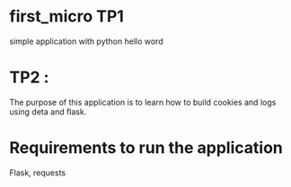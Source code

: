 # first_micro TP1
simple application with python hello word 

# TP2 :  
The purpose of this application is to learn how to build cookies and logs using deta and flask. 
# Requirements to run the application
Flask, requests


